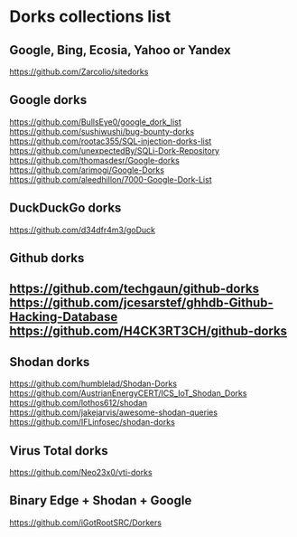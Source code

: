 <h1>Dorks collections list</h1>



<h2>Google, Bing, Ecosia, Yahoo or Yandex</h2>

https://github.com/Zarcolio/sitedorks


<h2>Google dorks</h2>

https://github.com/BullsEye0/google_dork_list</br>
https://github.com/sushiwushi/bug-bounty-dorks</br>
https://github.com/rootac355/SQL-injection-dorks-list</br>
https://github.com/unexpectedBy/SQLi-Dork-Repository</br>
https://github.com/thomasdesr/Google-dorks</br>
https://github.com/arimogi/Google-Dorks</br>
https://github.com/aleedhillon/7000-Google-Dork-List</br>



<h2>DuckDuckGo dorks</h2>

https://github.com/d34dfr4m3/goDuck


<h2>Github dorks<h2>

https://github.com/techgaun/github-dorks</br>
https://github.com/jcesarstef/ghhdb-Github-Hacking-Database</br>
https://github.com/H4CK3RT3CH/github-dorks</br>



<h2>Shodan dorks</h2>

https://github.com/humblelad/Shodan-Dorks</br>
https://github.com/AustrianEnergyCERT/ICS_IoT_Shodan_Dorks</br>
https://github.com/lothos612/shodan</br>
https://github.com/jakejarvis/awesome-shodan-queries</br>
https://github.com/IFLinfosec/shodan-dorks</br>


<h2>Virus Total dorks</h2>

https://github.com/Neo23x0/vti-dorks</br>


<h2>Binary Edge + Shodan + Google</h2>

https://github.com/iGotRootSRC/Dorkers</br>
